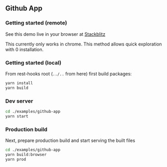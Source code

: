 ## Github App

### Getting started (remote)

See this demo live in your browser at [Stackblitz](https://stackblitz.com/github/data-client/rest-hooks/tree/master/examples/github-app)

This currently only works in chrome. This method allows quick exploration with 0 installation.

### Getting started (local)

From rest-hooks root (`../..` from here) first build packages:

```bash
yarn install
yarn build
```

### Dev server

```bash
cd ./examples/github-app
yarn start
```

### Production build

Next, prepare production build and start serving the built files

```bash
cd ./examples/github-app
yarn build:browser
yarn prod
```
